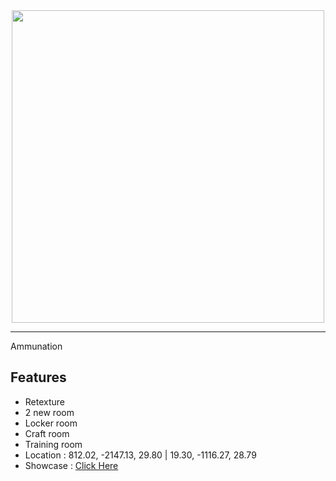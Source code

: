 <div id="header" align="center">
  <img src="https://dunb17ur4ymx4.cloudfront.net/wysiwyg/1041307/f396b17056f55e7c6cd8ed5bbffb3f856c79500b.png" width="500"/>
</div>

---

Ammunation


## Features

- Retexture
- 2 new room
- Locker room
- Craft room
- Training room
- Location : 812.02, -2147.13, 29.80  | 19.30, -1116.27, 28.79 
- Showcase : [Click Here](https://www.youtube.com/watch?v=g1MzregVaMI)


